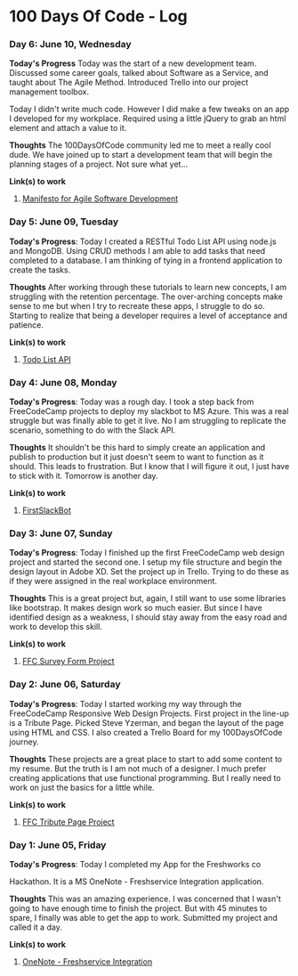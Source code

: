 # 100 Days Of Code - Log

### Day 6: June 10, Wednesday

**Today's Progress** Today was the start of a new development team. Discussed some career goals, talked about Software as a Service, and taught about The Agile Method. Introduced Trello into our project management toolbox. 

Today I didn't write much code. However I did make a few tweaks on an app I developed for my workplace. Required using a little jQuery to grab an html element and attach a value to it. 

**Thoughts** The 100DaysOfCode community led me to meet a really cool dude. We have joined up to start a development team that will begin the planning stages of a project. Not sure what yet...

**Link(s) to work**
1. [Manifesto for Agile Software Development](https://agilemanifesto.org/)

### Day 5: June 09, Tuesday

**Today's Progress**: Today I created a RESTful Todo List API using node.js and MongoDB. Using CRUD methods I am able to add tasks that need completed to a database. I am thinking of tying in a frontend application to create the tasks. 

**Thoughts** After working through these tutorials to learn new concepts, I am struggling with the retention percentage. The over-arching concepts make sense to me but when I try to recreate these apps, I struggle to do so. Starting to realize that being a developer requires a level of acceptance and patience. 

**Link(s) to work**
1. [Todo List API](https://github.com/lax0248917/todoListApi)


### Day 4: June 08, Monday

**Today's Progress**: Today was a rough day. I took a step back from FreeCodeCamp projects to deploy my slackbot to MS Azure. This was a real struggle but was finally able to get it live. No I am struggling to replicate the scenario, something to do with the Slack API. 

**Thoughts** It shouldn't be this hard to simply create an application and publish to production but it just doesn't seem to want to function as it should. This leads to frustration. But I know that I will figure it out, I just have to stick with it. Tomorrow is another day.

**Link(s) to work**
1. [FirstSlackBot](https://github.com/lax0248917/firstSlackBot)


### Day 3: June 07, Sunday

**Today's Progress**: Today I finished up the first FreeCodeCamp web design project and started the second one. I setup my file structure and begin the design layout in Adobe XD. Set the project up in Trello. Trying to do these as if they were assigned in the real workplace environment. 

**Thoughts** This is a great project but, again, I still want to use some libraries like bootstrap. It makes design work so much easier. But since I have identified design as a weakness, I should stay away from the easy road and work to develop this skill.

**Link(s) to work**
1. [FFC Survey Form Project](https://github.com/lax0248917/100DOC_Survey_Form)


### Day 2: June 06, Saturday

**Today's Progress**: Today I started working my way through the FreeCodeCamp Responsive Web Design Projects. First project in the line-up is a Tribute Page. Picked Steve Yzerman, and began the layout of the page using HTML and CSS. I also created a Trello Board for my 100DaysOfCode journey. 

**Thoughts** These projects are a great place to start to add some content to my resume. But the truth is I am not much of a designer. I much prefer creating applications that use functional programming. But I really need to work on just the basics for a little while.

**Link(s) to work**
1. [FFC Tribute Page Project](https://github.com/lax0248917/100DOC_Tribute_Page)


### Day 1: June 05, Friday

**Today's Progress**: Today I completed my App for the Freshworks co<div> Hackathon. It is a MS OneNote - Freshservice Integration application.

**Thoughts** This was an amazing experience. I was concerned that I wasn't going to have enough time to finish the project. But with 45 minutes to spare, I finally was able to get the app to work. Submitted my project and called it a day.

**Link(s) to work**
1. [OneNote - Freshservice Integration](https://github.com/lax0248917/oneNote-Freshservice_Integration)








